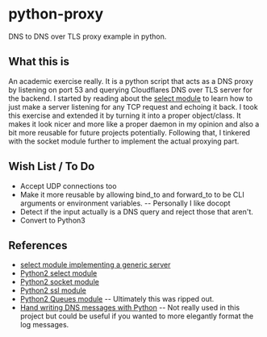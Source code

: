 # python-proxy
DNS to DNS over TLS proxy example in python.

## What this is
An academic exercise really. It is a python script that acts as a DNS proxy by listening on port 53 and querying Cloudflares DNS over TLS server for the backend. I started by reading about the [select module](https://pymotw.com/2/select/) to learn how to just make a server listening for any TCP request and echoing it back. I took this exercise and extended it by turning it into a proper object/class. It makes it look nicer and more like a proper daemon in my opinion and also a bit more reusable for future projects potentially. Following that, I tinkered with the socket module further to implement the actual proxying part.

## Wish List / To Do
- Accept UDP connections too
- Make it more reusable by allowing bind_to and forward_to to be CLI arguments or environment variables.
-- Personally I like docopt
- Detect if the input actually is a DNS query and reject those that aren't.
- Convert to Python3

## References
- [select module implementing a generic server](https://pymotw.com/2/select/)
- [Python2 select module](https://docs.python.org/2/library/select.html)
- [Python2 socket module](https://docs.python.org/2/library/socket.html)
- [Python2 ssl module](https://docs.python.org/2/library/ssl.html)
- [Python2 Queues module](https://docs.python.org/2/library/queue.html)
-- Ultimately this was ripped out.
- [Hand writing DNS messages with Python](https://routley.io/tech/2017/12/28/hand-writing-dns-messages.html)
-- Not really used in this project but could be useful if you wanted to more elegantly format the log messages.
